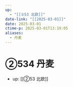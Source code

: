 ```yaml
---
up:
  - "[[②53 北欧]]"
date-link: "[[2025-03-01]]"
date: 2025-03-01
ctime-p: 2025-03-01T13:19:05
aliases:
  - 丹麦
---
```


# ②534 丹麦

- up: [[②53 北欧]]
